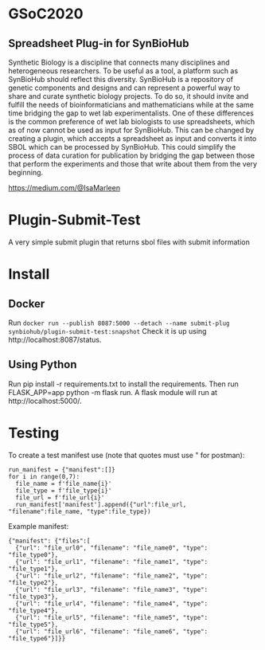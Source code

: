 # GSoC2020
## Spreadsheet Plug-in for SynBioHub

Synthetic Biology is a discipline that connects many disciplines and heterogeneous researchers.
To be useful as a tool, a platform such as SynBioHub should reflect this diversity. SynBioHub is
a repository of genetic components and designs and can represent a powerful way to share and
curate synthetic biology projects. To do so, it should invite and fulfill the needs of
bioinformaticians and mathematicians while at the same time bridging the gap to wet lab
experimentalists. One of these differences is the common preference of wet lab biologists to use
spreadsheets, which as of now cannot be used as input for SynBioHub. This can be changed by
creating a plugin, which accepts a spreadsheet as input and converts it into SBOL which can be
processed by SynBioHub. This could simplify the process of data curation for publication by
bridging the gap between those that perform the experiments and those that write about them
from the very beginning.

https://medium.com/@IsaMarleen

# Plugin-Submit-Test
A very simple submit plugin that returns sbol files with submit information

# Install
## Docker
Run `docker run --publish 8087:5000 --detach --name submit-plug synbiohub/plugin-submit-test:snapshot`
Check it is up using http://localhost:8087/status.

## Using Python
Run pip install -r requirements.txt to install the requirements. Then run FLASK_APP=app python -m flask run. A flask module will run at http://localhost:5000/.

# Testing
To create a test manifest use (note that quotes must use " for postman):

```
run_manifest = {"manifest":[]}
for i in range(0,7):
  file_name = f'file_name{i}'
  file_type = f'file_type{i}'
  file_url = f'file_url{i}'
  run_manifest['manifest'].append({"url":file_url, "filename":file_name, "type":file_type})
```
Example manifest:
```
{"manifest": {"files":[
  {"url": "file_url0", "filename": "file_name0", "type": "file_type0"},
  {"url": "file_url1", "filename": "file_name1", "type": "file_type1"},
  {"url": "file_url2", "filename": "file_name2", "type": "file_type2"},
  {"url": "file_url3", "filename": "file_name3", "type": "file_type3"},
  {"url": "file_url4", "filename": "file_name4", "type": "file_type4"},
  {"url": "file_url5", "filename": "file_name5", "type": "file_type5"},
  {"url": "file_url6", "filename": "file_name6", "type": "file_type6"}]}}
  ```
